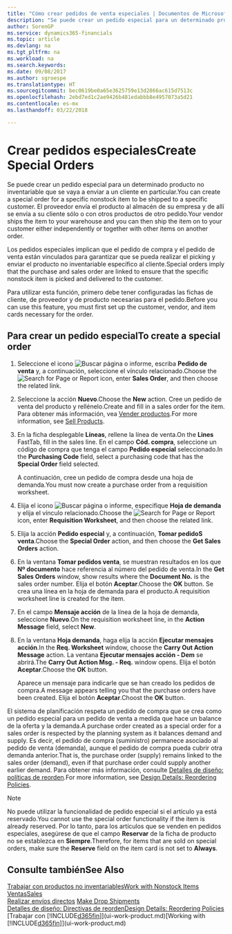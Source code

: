 ```yaml
---
title: "Cómo crear pedidos de venta especiales | Documentos de Microsoft"
description: "Se puede crear un pedido especial para un determinado producto no inventariable que se vaya a enviar a un cliente en particular. El proveedor envía el producto al almacén de su empresa y de allí se envía a su cliente sólo o con otros productos de otro pedido."
author: SorenGP
ms.service: dynamics365-financials
ms.topic: article
ms.devlang: na
ms.tgt_pltfrm: na
ms.workload: na
ms.search.keywords: 
ms.date: 09/08/2017
ms.author: sgroespe
ms.translationtype: HT
ms.sourcegitcommit: bec0619be0a65e3625759e13d2866ac615d7513c
ms.openlocfilehash: 2ebd7ed1c2ae9426b481edabbb8e4957073a5d21
ms.contentlocale: es-mx
ms.lasthandoff: 03/22/2018

---
```

# <a name="create-special-orders"></a><span data-ttu-id="71e7e-104">Crear pedidos especiales</span><span class="sxs-lookup"><span data-stu-id="71e7e-104">Create Special Orders</span></span>
<span data-ttu-id="71e7e-105">Se puede crear un pedido especial para un determinado producto no inventariable que se vaya a enviar a un cliente en particular.</span><span class="sxs-lookup"><span data-stu-id="71e7e-105">You can create a special order for a specific nonstock item to be shipped to a specific customer.</span></span> <span data-ttu-id="71e7e-106">El proveedor envía el producto al almacén de su empresa y de allí se envía a su cliente sólo o con otros productos de otro pedido.</span><span class="sxs-lookup"><span data-stu-id="71e7e-106">Your vendor ships the item to your warehouse and you can then ship the item on to your customer either independently or together with other items on another order.</span></span>  

<span data-ttu-id="71e7e-107">Los pedidos especiales implican que el pedido de compra y el pedido de venta están vinculados para garantizar que se pueda realizar el picking y enviar el producto no inventariable específico al cliente.</span><span class="sxs-lookup"><span data-stu-id="71e7e-107">Special orders imply that the purchase and sales order are linked to ensure that the specific nonstock item is picked and delivered to the customer.</span></span>  

<span data-ttu-id="71e7e-108">Para utilizar esta función, primero debe tener configuradas las fichas de cliente, de proveedor y de producto necesarias para el pedido.</span><span class="sxs-lookup"><span data-stu-id="71e7e-108">Before you can use this feature, you must first set up the customer, vendor, and item cards necessary for the order.</span></span>  

## <a name="to-create-a-special-order"></a><span data-ttu-id="71e7e-109">Para crear un pedido especial</span><span class="sxs-lookup"><span data-stu-id="71e7e-109">To create a special order</span></span>  
1.  <span data-ttu-id="71e7e-110">Seleccione el icono ![Buscar página o informe](media/ui-search/search_small.png "icono Buscar página o informe"), escriba **Pedido de venta** y, a continuación, seleccione el vínculo relacionado.</span><span class="sxs-lookup"><span data-stu-id="71e7e-110">Choose the ![Search for Page or Report](media/ui-search/search_small.png "Search for Page or Report icon") icon, enter **Sales Order**, and then choose the related link.</span></span>  
2. <span data-ttu-id="71e7e-111">Seleccione la acción **Nuevo**.</span><span class="sxs-lookup"><span data-stu-id="71e7e-111">Choose the **New** action.</span></span> <span data-ttu-id="71e7e-112">Cree un  pedido de venta del producto y rellénelo.</span><span class="sxs-lookup"><span data-stu-id="71e7e-112">Create and fill in a  sales order for the item.</span></span> <span data-ttu-id="71e7e-113">Para obtener más información, vea [Vender productos](sales-how-sell-products.md).</span><span class="sxs-lookup"><span data-stu-id="71e7e-113">For more information, see [Sell Products](sales-how-sell-products.md).</span></span>
3.  <span data-ttu-id="71e7e-114">En la ficha desplegable **Líneas**, rellene la línea de venta.</span><span class="sxs-lookup"><span data-stu-id="71e7e-114">On the **Lines** FastTab, fill in the sales line.</span></span> <span data-ttu-id="71e7e-115">En el campo **Cód. compra**, seleccione un código de compra que tenga el campo **Pedido especial** seleccionado.</span><span class="sxs-lookup"><span data-stu-id="71e7e-115">In the **Purchasing Code** field, select a purchasing code that has the **Special Order** field selected.</span></span>

    <span data-ttu-id="71e7e-116">A continuación, cree un pedido de compra desde una hoja de demanda.</span><span class="sxs-lookup"><span data-stu-id="71e7e-116">You must now create a purchase order from a requisition worksheet.</span></span>  
4. <span data-ttu-id="71e7e-117">Elija el icono ![Buscar página o informe](media/ui-search/search_small.png "icono Buscar página o informe"), especifique **Hoja de demanda** y elija el vínculo relacionado.</span><span class="sxs-lookup"><span data-stu-id="71e7e-117">Choose the ![Search for Page or Report](media/ui-search/search_small.png "Search for Page or Report icon") icon, enter **Requisition Worksheet**, and then choose the related link.</span></span>  
5. <span data-ttu-id="71e7e-118">Elija la acción **Pedido especial** y, a continuación, **Tomar pedidoS venta**.</span><span class="sxs-lookup"><span data-stu-id="71e7e-118">Choose the **Special Order** action, and then choose the **Get Sales Orders** action.</span></span>  
6.  <span data-ttu-id="71e7e-119">En la ventana **Tomar pedidos venta**, se muestran resultados en los que **Nº documento** hace referencia al número del pedido de venta.</span><span class="sxs-lookup"><span data-stu-id="71e7e-119">In the **Get Sales Orders** window, show results where the **Document No.** is the sales order number.</span></span> <span data-ttu-id="71e7e-120">Elija el botón **Aceptar**.</span><span class="sxs-lookup"><span data-stu-id="71e7e-120">Choose the **OK** button.</span></span> <span data-ttu-id="71e7e-121">Se crea una línea en la hoja de demanda para el producto.</span><span class="sxs-lookup"><span data-stu-id="71e7e-121">A requisition worksheet line is created for the item.</span></span>  
7.  <span data-ttu-id="71e7e-122">En el campo **Mensaje acción** de la línea de la hoja de demanda, seleccione **Nuevo**.</span><span class="sxs-lookup"><span data-stu-id="71e7e-122">On the requisition worksheet line, in the **Action Message** field, select **New**.</span></span>  
8.  <span data-ttu-id="71e7e-123">En la ventana **Hoja demanda**, haga elija la acción **Ejecutar mensajes acción**.</span><span class="sxs-lookup"><span data-stu-id="71e7e-123">In the **Req. Worksheet** window, choose the **Carry Out Action Message** action.</span></span> <span data-ttu-id="71e7e-124">La ventana **Ejecutar mensajes acción - Dem** se abrirá.</span><span class="sxs-lookup"><span data-stu-id="71e7e-124">The **Carry Out Action Msg. - Req.** window opens.</span></span> <span data-ttu-id="71e7e-125">Elija el botón **Aceptar**.</span><span class="sxs-lookup"><span data-stu-id="71e7e-125">Choose the **OK** button.</span></span>  

    <span data-ttu-id="71e7e-126">Aparece un mensaje para indicarle que se han creado los pedidos de compra.</span><span class="sxs-lookup"><span data-stu-id="71e7e-126">A message appears telling you that the purchase orders have been created.</span></span> <span data-ttu-id="71e7e-127">Elija el botón **Aceptar**.</span><span class="sxs-lookup"><span data-stu-id="71e7e-127">Choost the **OK** button.</span></span>  

<span data-ttu-id="71e7e-128">El sistema de planificación respeta un pedido de compra que se crea como un pedido especial para un pedido de venta a medida que hace un balance de la oferta y la demanda.</span><span class="sxs-lookup"><span data-stu-id="71e7e-128">A purchase order created as a special order for a sales order is respected by the planning system as it balances demand and supply.</span></span> <span data-ttu-id="71e7e-129">Es decir, el pedido de compra (suministro) permanece asociado al pedido de venta (demanda), aunque el pedido de compra pueda cubrir otra demanda anterior.</span><span class="sxs-lookup"><span data-stu-id="71e7e-129">That is, the purchase order (supply) remains linked to the sales order (demand), even if that purchase order could supply another earlier demand.</span></span> <span data-ttu-id="71e7e-130">Para obtener más información, consulte [Detalles de diseño: políticas de reorden](design-details-reservation-order-tracking-and-action-messaging.md).</span><span class="sxs-lookup"><span data-stu-id="71e7e-130">For more information, see [Design Details: Reordering Policies](design-details-reservation-order-tracking-and-action-messaging.md).</span></span>  

> [!NOTE]  
>  <span data-ttu-id="71e7e-131">No puede utilizar la funcionalidad de pedido especial si el artículo ya está reservado.</span><span class="sxs-lookup"><span data-stu-id="71e7e-131">You cannot use the special order functionality if the item is already reserved.</span></span> <span data-ttu-id="71e7e-132">Por lo tanto, para los artículos que se venden en pedidos especiales, asegúrese de que el campo **Reservar** de la ficha de producto no se establezca en **Siempre**.</span><span class="sxs-lookup"><span data-stu-id="71e7e-132">Therefore, for items that are sold on special orders, make sure the **Reserve** field on the item card is not set to **Always**.</span></span>  

## <a name="see-also"></a><span data-ttu-id="71e7e-133">Consulte también</span><span class="sxs-lookup"><span data-stu-id="71e7e-133">See Also</span></span>  
[<span data-ttu-id="71e7e-134">Trabajar con productos no inventariables</span><span class="sxs-lookup"><span data-stu-id="71e7e-134">Work with Nonstock Items</span></span>](inventory-how-work-nonstock-items.md)  
[<span data-ttu-id="71e7e-135">Ventas</span><span class="sxs-lookup"><span data-stu-id="71e7e-135">Sales</span></span>](sales-manage-sales.md)  
<span data-ttu-id="71e7e-136">[Realizar envíos directos](sales-how-drop-shipment.md) </span><span class="sxs-lookup"><span data-stu-id="71e7e-136">[Make Drop Shipments](sales-how-drop-shipment.md) </span></span>  
[<span data-ttu-id="71e7e-137">Detalles de diseño: Directivas de reorden</span><span class="sxs-lookup"><span data-stu-id="71e7e-137">Design Details: Reordering Policies</span></span>](design-details-reservation-order-tracking-and-action-messaging.md)  
<span data-ttu-id="71e7e-138">[Trabajar con [!INCLUDE[d365fin](includes/d365fin_md.md)]](ui-work-product.md)</span><span class="sxs-lookup"><span data-stu-id="71e7e-138">[Working with [!INCLUDE[d365fin](includes/d365fin_md.md)]](ui-work-product.md)</span></span>

